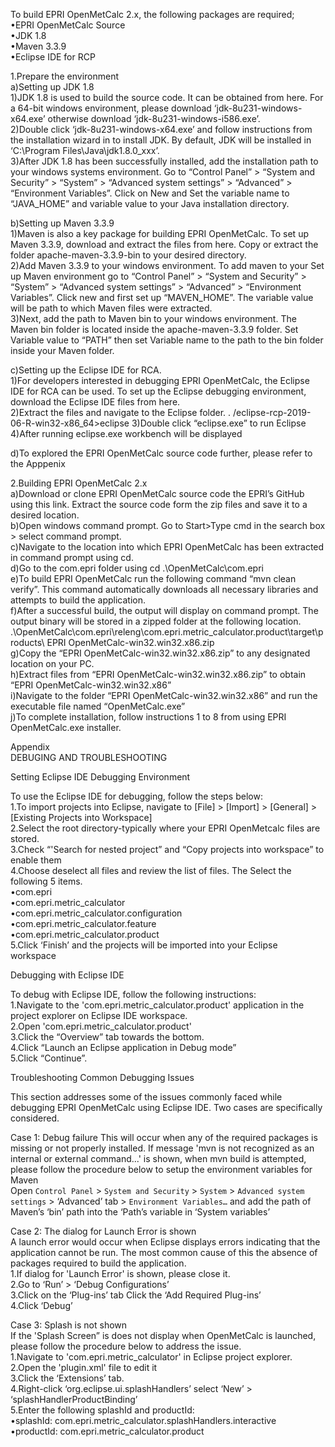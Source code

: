 ﻿To build EPRI OpenMetCalc 2.x, the following packages are required;  
	•EPRI OpenMetCalc Source   
	•JDK 1.8  
	•Maven 3.3.9  
	•Eclipse IDE for RCP   


1.Prepare the environment  
a)Setting up JDK 1.8  
	1)JDK 1.8 is used to build the source code. It can be obtained from here.  For a 64-bit windows environment, please download ‘jdk-8u231-windows-x64.exe’ otherwise download ‘jdk-8u231-windows-i586.exe’.   
	2)Double click ‘jdk-8u231-windows-x64.exe’ and follow instructions from the installation wizard in to install JDK. By default, JDK will be installed in ‘C:\Program Files\Java\jdk1.8.0_xxx’.   
	3)After JDK 1.8 has been successfully installed, add the installation path to your windows systems environment. Go to “Control Panel” > “System and Security” > “System” > “Advanced system settings” > “Advanced” > “Environment Variables”. Click on New and Set the variable name to “JAVA_HOME” and variable value to your Java installation directory.   

b)Setting up Maven 3.3.9  
	1)Maven is also a key package for building EPRI OpenMetCalc. To set up Maven 3.3.9, download and extract the files from here. Copy or extract the folder apache-maven-3.3.9-bin to your desired directory.   
	2)Add Maven 3.3.9 to your windows environment. To add maven to your Set up Maven environment go to “Control Panel” > “System and Security” > “System” > “Advanced system settings” > “Advanced” > “Environment Variables”. Click new and first set up “MAVEN_HOME”.  The variable value will be path to which Maven files were extracted.    
	3)Next, add the path to Maven bin to your windows environment. The Maven bin folder is located inside the apache-maven-3.3.9 folder. Set Variable value to “PATH” then set Variable name to the path to the bin folder inside your Maven folder.  

c)Setting up the Eclipse IDE for RCA.  
	1)For developers interested in debugging EPRI OpenMetCalc, the Eclipse IDE for RCA can be used. To set up the Eclipse debugging environment, download the Eclipse IDE files from here.   
	2)Extract the files and navigate to the Eclipse folder.  . /eclipse-rcp-2019-06-R-win32-x86_64>eclipse
	3)Double click “eclipse.exe” to run Eclipse  
	4)After running eclipse.exe workbench will be displayed  
 
d)To explored the EPRI OpenMetCalc source code further, please refer to the Apppenix   


2.Building EPRI OpenMetCalc 2.x  
a)Download or clone EPRI OpenMetCalc source code the EPRI’s GitHub using this link. Extract the source code form the zip files and save it to a desired location.  
b)Open windows command prompt. Go to Start>Type cmd in the search box > select command prompt.     
c)Navigate to the location into which EPRI OpenMetCalc has been extracted in command prompt using cd.  
d)Go to the com.epri folder using cd .\OpenMetCalc\com.epri  
e)To build EPRI OpenMetCalc run the following command “mvn clean verify”. This command automatically downloads all necessary libraries and attempts to build the application.   
f)After a successful build, the output will display on command prompt. The output binary will be stored in a zipped folder at the following location.  
.\OpenMetCalc\com.epri\releng\com.epri.metric_calculator.product\target\products\ EPRI OpenMetCalc-win32.win32.x86.zip  
g)Copy the “EPRI OpenMetCalc-win32.win32.x86.zip” to any designated location on your PC.   
h)Extract files from “EPRI OpenMetCalc-win32.win32.x86.zip” to obtain “EPRI OpenMetCalc-win32.win32.x86”  
i)Navigate to the folder “EPRI OpenMetCalc-win32.win32.x86” and run the executable file named “OpenMetCalc.exe”  
j)To complete installation, follow instructions 1 to 8 from using EPRI OpenMetCalc.exe installer.  



Appendix   
DEBUGING AND TROUBLESHOOTING   

Setting Eclipse IDE Debugging Environment  

To use the Eclipse IDE for debugging, follow the steps below:  
1.To import projects into Eclipse, navigate to [File] > [Import] > [General] > [Existing Projects into Workspace]  
2.Select the root directory-typically where your EPRI OpenMetcalc files are stored.  
3.Check “'Search for nested project” and “Copy projects into workspace” to enable them  
4.Choose deselect all files and review the list of files. The Select the following 5 items.  
	•com.epri   
	•com.epri.metric_calculator   
	•com.epri.metric_calculator.configuration   
	•com.epri.metric_calculator.feature   
	•com.epri.metric_calculator.product  
5.Click ‘Finish’ and the projects will be imported into your Eclipse workspace  


Debugging with Eclipse IDE  

To debug with Eclipse IDE, follow the following instructions:  
1.Navigate to the 'com.epri.metric_calculator.product' application in the project explorer on Eclipse IDE workspace.   
2.Open 'com.epri.metric_calculator.product'   
3.Click the “Overview” tab towards the bottom.   
4.Click “Launch an Eclipse application in Debug mode”   
5.Click “Continue”.  


Troubleshooting Common Debugging Issues  

This section addresses some of the issues commonly faced while debugging EPRI OpenMetCalc using Eclipse IDE. Two cases are specifically considered.  

Case 1:  Debug failure
This will occur when any of the required packages is missing or not properly installed. If message 'mvn is not recognized as an internal or external command...' is shown, when mvn build is attempted, please follow the procedure below to setup the environment variables for Maven  
Open `Control Panel` > `System and Security` > `System` > `Advanced system settings` > ‘Advanced’ tab > `Environment Variables…` and add the path of Maven’s ‘bin’ path into the ‘Path’s variable in ‘System variables’  

Case 2: The dialog for Launch Error is shown  
A launch error would occur when Eclipse displays errors indicating that the application cannot be run. The most common cause of this the absence of packages required to build the application.     
1.If dialog for 'Launch Error' is shown, please close it.   
2.Go to ‘Run’ > ‘Debug Configurations’    
3.Click on the ‘Plug-ins’ tab Click the ‘Add Required Plug-ins’   
4.Click ‘Debug’  

Case 3: Splash is not shown  
If the 'Splash Screen” is does not display when OpenMetCalc is launched, please follow the procedure below to address the issue.   
1.Navigate to 'com.epri.metric_calculator' in Eclipse project explorer.   
2.Open the 'plugin.xml' file to edit it   
3.Click the ‘Extensions’ tab.   
4.Right-click ‘org.eclipse.ui.splashHandlers’ select ‘New’ > ‘splashHandlerProductBinding’  
5.Enter the following splashId and productId:  
	•splashId: com.epri.metric_calculator.splashHandlers.interactive    
	•productId: com.epri.metric_calculator.product  

